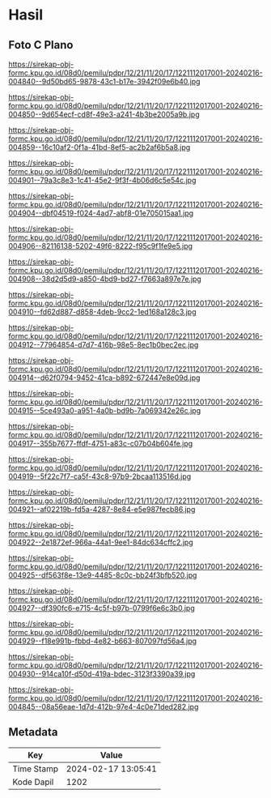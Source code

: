# Hasil

## Foto C Plano

https://sirekap-obj-formc.kpu.go.id/08d0/pemilu/pdpr/12/21/11/20/17/1221112017001-20240216-004840--9d50bd65-9878-43c1-b17e-3942f09e6b40.jpg

https://sirekap-obj-formc.kpu.go.id/08d0/pemilu/pdpr/12/21/11/20/17/1221112017001-20240216-004850--9d654ecf-cd8f-49e3-a241-4b3be2005a9b.jpg

https://sirekap-obj-formc.kpu.go.id/08d0/pemilu/pdpr/12/21/11/20/17/1221112017001-20240216-004859--16c10af2-0f1a-41bd-8ef5-ac2b2af6b5a8.jpg

https://sirekap-obj-formc.kpu.go.id/08d0/pemilu/pdpr/12/21/11/20/17/1221112017001-20240216-004901--79a3c8e3-1c41-45e2-9f3f-4b06d6c5e54c.jpg

https://sirekap-obj-formc.kpu.go.id/08d0/pemilu/pdpr/12/21/11/20/17/1221112017001-20240216-004904--dbf04519-f024-4ad7-abf8-01e705015aa1.jpg

https://sirekap-obj-formc.kpu.go.id/08d0/pemilu/pdpr/12/21/11/20/17/1221112017001-20240216-004906--82116138-5202-49f6-8222-f95c9f1fe9e5.jpg

https://sirekap-obj-formc.kpu.go.id/08d0/pemilu/pdpr/12/21/11/20/17/1221112017001-20240216-004908--38d2d5d9-a850-4bd9-bd27-f7663a897e7e.jpg

https://sirekap-obj-formc.kpu.go.id/08d0/pemilu/pdpr/12/21/11/20/17/1221112017001-20240216-004910--fd62d887-d858-4deb-9cc2-1ed168a128c3.jpg

https://sirekap-obj-formc.kpu.go.id/08d0/pemilu/pdpr/12/21/11/20/17/1221112017001-20240216-004912--77964854-d7d7-416b-98e5-8ec1b0bec2ec.jpg

https://sirekap-obj-formc.kpu.go.id/08d0/pemilu/pdpr/12/21/11/20/17/1221112017001-20240216-004914--d62f0794-9452-41ca-b892-672447e8e09d.jpg

https://sirekap-obj-formc.kpu.go.id/08d0/pemilu/pdpr/12/21/11/20/17/1221112017001-20240216-004915--5ce493a0-a951-4a0b-bd9b-7a069342e26c.jpg

https://sirekap-obj-formc.kpu.go.id/08d0/pemilu/pdpr/12/21/11/20/17/1221112017001-20240216-004917--355b7677-ffdf-4751-a83c-c07b04b604fe.jpg

https://sirekap-obj-formc.kpu.go.id/08d0/pemilu/pdpr/12/21/11/20/17/1221112017001-20240216-004919--5f22c7f7-ca5f-43c8-97b9-2bcaa113516d.jpg

https://sirekap-obj-formc.kpu.go.id/08d0/pemilu/pdpr/12/21/11/20/17/1221112017001-20240216-004921--af02219b-fd5a-4287-8e84-e5e987fecb86.jpg

https://sirekap-obj-formc.kpu.go.id/08d0/pemilu/pdpr/12/21/11/20/17/1221112017001-20240216-004922--2e1872ef-966a-44a1-9ee1-84dc634cffc2.jpg

https://sirekap-obj-formc.kpu.go.id/08d0/pemilu/pdpr/12/21/11/20/17/1221112017001-20240216-004925--df563f8e-13e9-4485-8c0c-bb24f3bfb520.jpg

https://sirekap-obj-formc.kpu.go.id/08d0/pemilu/pdpr/12/21/11/20/17/1221112017001-20240216-004927--df390fc6-e715-4c5f-b97b-0799f6e6c3b0.jpg

https://sirekap-obj-formc.kpu.go.id/08d0/pemilu/pdpr/12/21/11/20/17/1221112017001-20240216-004929--f18e991b-fbbd-4e82-b663-807097fd56a4.jpg

https://sirekap-obj-formc.kpu.go.id/08d0/pemilu/pdpr/12/21/11/20/17/1221112017001-20240216-004930--914ca10f-d50d-419a-bdec-3123f3390a39.jpg

https://sirekap-obj-formc.kpu.go.id/08d0/pemilu/pdpr/12/21/11/20/17/1221112017001-20240216-004845--08a56eae-1d7d-412b-97e4-4c0e71ded282.jpg


## Metadata

| Key        | Value               |
| ---------- | ------------------- |
| Time Stamp | 2024-02-17 13:05:41 |
| Kode Dapil | 1202                |



